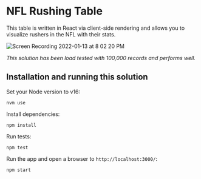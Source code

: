 # NFL Rushing Table

This table is written in React via client-side rendering and allows you to visualize rushers in the NFL with their stats.

![Screen Recording 2022-01-13 at 8 02 20 PM](https://user-images.githubusercontent.com/12937792/149446584-9b4b0044-6f64-406f-b9ca-53cfa69bba15.gif)

*This solution has been load tested with 100,000 records and performs well.*

## Installation and running this solution
Set your Node version to v16:
```
nvm use
```

Install dependencies:
```
npm install
```

Run tests:
```
npm test
```

Run the app and open a browser to `http://localhost:3000/`:
```
npm start
```
